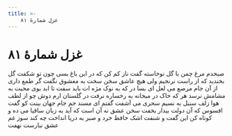 ```yaml
---
title: >-
    غزل شمارهٔ ۸۱
---
```

# غزل شمارهٔ ۸۱

صبحدم مرغ چمن با گل نوخاسته گفت
ناز کم کن که در این باغ بسی چون تو شکفت
گل بخندید که از راست نرنجیم ولی
هیچ عاشق سخن سخت به معشوق نگفت
گر طمع داری از آن جام مرصع می لعل
ای بسا در که به نوک مژه ات باید سفت
تا ابد بوی محبت به مشامش نرسد
هر که خاک در میخانه به رخساره نرفت
در گلستان ارم دوش چو از لطف هوا
زلف سنبل به نسیم سحری می آشفت
گفتم ای مسند جم جام جهان بینت کو
گفت افسوس که آن دولت بیدار بخفت
سخن عشق نه آن است که آید به زبان
ساقیا می ده و کوتاه کن این گفت و شنفت
اشک حافظ خرد و صبر به دریا انداخت
چه کند سوز غم عشق نیارست نهفت

